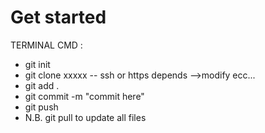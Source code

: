 # Get started

TERMINAL CMD : 

- git init
- git clone xxxxx -- ssh or https depends
-->modify ecc...
- git add .
- git commit -m "commit here"
- git push
- N.B. git pull to update all files